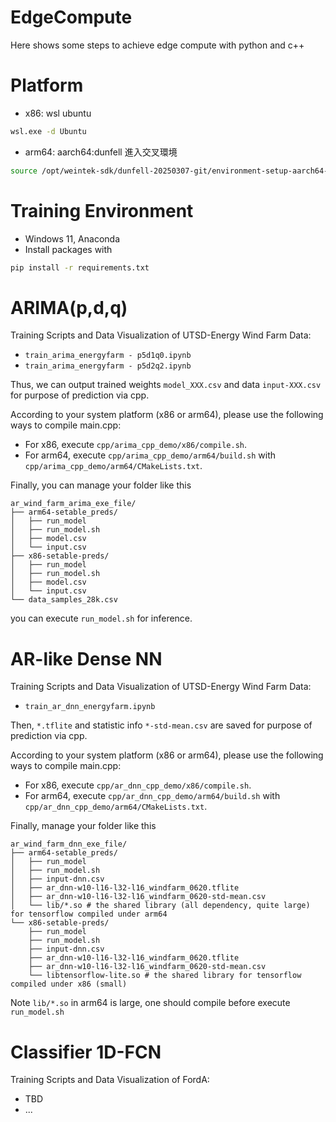 # EdgeCompute
Here shows some steps to achieve edge compute with python and c++   

# Platform
- x86: wsl ubuntu   
```bash
wsl.exe -d Ubuntu
```
- arm64: aarch64:dunfell 進入交叉環境   
```bash
source /opt/weintek-sdk/dunfell-20250307-git/environment-setup-aarch64-weintek-linux 
```

# Training Environment
- Windows 11, Anaconda   
- Install packages with   
```bash
pip install -r requirements.txt
```

# ARIMA(p,d,q)
Training Scripts and Data Visualization of UTSD-Energy Wind Farm Data:   
- `train_arima_energyfarm - p5d1q0.ipynb`   
- `train_arima_energyfarm - p5d2q2.ipynb`   

Thus, we can output trained weights `model_XXX.csv` and data `input-XXX.csv` for purpose of prediction via cpp.   

According to your system platform (x86 or arm64), please use the following ways to compile main.cpp:   
- For x86, execute `cpp/arima_cpp_demo/x86/compile.sh`.   
- For arm64, execute `cpp/arima_cpp_demo/arm64/build.sh` with `cpp/arima_cpp_demo/arm64/CMakeLists.txt`.   

Finally, you can manage your folder like this   
```pgsql
ar_wind_farm_arima_exe_file/
├── arm64-setable_preds/
│   ├── run_model
│   ├── run_model.sh
│   ├── model.csv
│   └── input.csv
├── x86-setable-preds/
│   ├── run_model
│   ├── run_model.sh
│   ├── model.csv
│   └── input.csv
└── data_samples_28k.csv
```

you can execute `run_model.sh` for inference.   

# AR-like Dense NN
Training Scripts and Data Visualization of UTSD-Energy Wind Farm Data:   
- `train_ar_dnn_energyfarm.ipynb`   

Then, `*.tflite` and statistic info `*-std-mean.csv` are saved for purpose of prediction via cpp.    

According to your system platform (x86 or arm64), please use the following ways to compile main.cpp:   
- For x86, execute `cpp/ar_dnn_cpp_demo/x86/compile.sh`.   
- For arm64, execute `cpp/ar_dnn_cpp_demo/arm64/build.sh` with `cpp/ar_dnn_cpp_demo/arm64/CMakeLists.txt`.   

Finally, manage your folder like this   
```pgsql
ar_wind_farm_dnn_exe_file/
├── arm64-setable_preds/
│   ├── run_model
│   ├── run_model.sh
│   ├── input-dnn.csv
│   ├── ar_dnn-w10-l16-l32-l16_windfarm_0620.tflite
│   ├── ar_dnn-w10-l16-l32-l16_windfarm_0620-std-mean.csv
│   └── lib/*.so # the shared library (all dependency, quite large) for tensorflow compiled under arm64
└── x86-setable-preds/
    ├── run_model
    ├── run_model.sh
    ├── input-dnn.csv
    ├── ar_dnn-w10-l16-l32-l16_windfarm_0620.tflite
    ├── ar_dnn-w10-l16-l32-l16_windfarm_0620-std-mean.csv
    └── libtensorflow-lite.so # the shared library for tensorflow compiled under x86 (small)
```

Note `lib/*.so` in arm64 is large, one should compile before execute `run_model.sh`   

# Classifier 1D-FCN
Training Scripts and Data Visualization of FordA:   
- TBD
- ...
